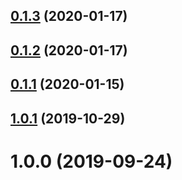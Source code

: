 <a name="0.1.3"></a>
## [0.1.3](http://git.mistong.com/ewtm/ewtm-template/compare/v0.1.2...v0.1.3) (2020-01-17)



<a name="0.1.2"></a>
## [0.1.2](http://git.mistong.com/ewtm/ewtm-template/compare/v0.1.1...v0.1.2) (2020-01-17)



<a name="0.1.1"></a>
## [0.1.1](http://git.mistong.com/ewtm/ewtm-template/compare/v1.0.1...v0.1.1) (2020-01-15)



<a name="1.0.1"></a>
## [1.0.1](http://git.mistong.com/ewtm/ewtm-template/compare/v1.0.0...v1.0.1) (2019-10-29)



<a name="1.0.0"></a>
# 1.0.0 (2019-09-24)



